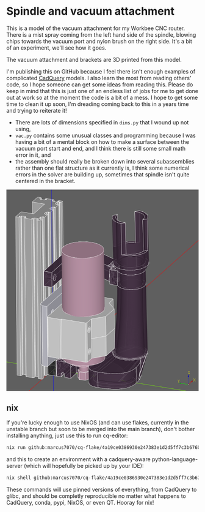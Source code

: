 # Spindle and vacuum attachment

This is a model of the vacuum attachment for my Workbee CNC router. There is a mist spray coming from the left hand side of the spindle, blowing chips towards the vacuum port and nylon brush on the right side. It's a bit of an experiment, we'll see how it goes.

The vacuum attachment and brackets are 3D printed from this model.

I'm publishing this on GitHub because I feel there isn't enough examples of complicated [CadQuery](https://github.com/cadquery/cadquery) models. I also learn the most from reading others' code, so I hope someone can get some ideas from reading this. Please do keep in mind that this is just one of an endless list of jobs for me to get done out at work so at the moment the code is a bit of a mess. I hope to get some time to clean it up soon, I'm dreading coming back to this in a years time and trying to reiterate it!

* There are lots of dimensions specified in `dims.py` that I wound up not using,
* `vac.py` contains some unusual classes and programming because I was having a bit of a mental block on how to make a surface between the vacuum port start and end, and I think there is still some small math error in it, and
* the assembly should really be broken down into several subassemblies rather than one flat structure as it currently is, I think some numerical errors in the solver are building up, sometimes that spindle isn't quite centered in the bracket.

![screenshot](https://github.com/marcus7070/spindle-assy-example/raw/master/screenshot.png)

## nix

If you're lucky enough to use NixOS (and can use flakes, currently in the unstable branch but soon to be merged into the main branch), don't bother installing anything, just use this to run cq-editor:
```sh
nix run github:marcus7070/cq-flake/4a19ce0386930e247383e1d2d5ff7c3b676b9986
```
and this to create an environment with a cadquery-aware python-language-server (which will hopefully be picked up by your IDE):
```sh
nix shell github:marcus7070/cq-flake/4a19ce0386930e247383e1d2d5ff7c3b676b9986#cadquery-env
```
These commands will use pinned versions of everything, from CadQuery to glibc, and should be completly reproducible no matter what happens to CadQuery, conda, pypi, NixOS, or even QT. Hooray for nix!
